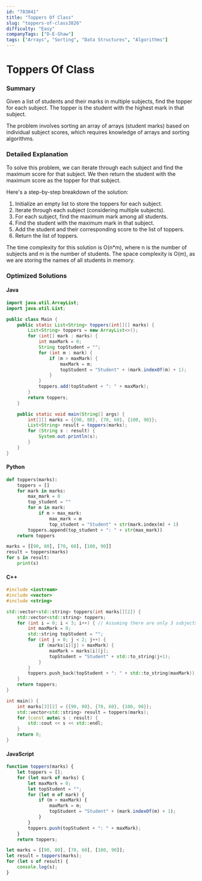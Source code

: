 ```yaml
---
id: "703041"
title: "Toppers Of Class"
slug: "toppers-of-class3826"
difficulty: "Easy"
companyTags: ["D-E-Shaw"]
tags: ["Arrays", "Sorting", "Data Structures", "Algorithms"]
---
```


**Toppers Of Class**
=====================

### Summary
Given a list of students and their marks in multiple subjects, find the topper for each subject. The topper is the student with the highest mark in that subject.

The problem involves sorting an array of arrays (student marks) based on individual subject scores, which requires knowledge of arrays and sorting algorithms.

### Detailed Explanation
To solve this problem, we can iterate through each subject and find the maximum score for that subject. We then return the student with the maximum score as the topper for that subject.

Here's a step-by-step breakdown of the solution:

1. Initialize an empty list to store the toppers for each subject.
2. Iterate through each subject (considering multiple subjects).
3. For each subject, find the maximum mark among all students.
4. Find the student with the maximum mark in that subject.
5. Add the student and their corresponding score to the list of toppers.
6. Return the list of toppers.

The time complexity for this solution is O(n*m), where n is the number of subjects and m is the number of students. The space complexity is O(m), as we are storing the names of all students in memory.

### Optimized Solutions
#### Java
```java
import java.util.ArrayList;
import java.util.List;

public class Main {
    public static List<String> toppers(int[][] marks) {
        List<String> toppers = new ArrayList<>();
        for (int[] mark : marks) {
            int maxMark = 0;
            String topStudent = "";
            for (int m : mark) {
                if (m > maxMark) {
                    maxMark = m;
                    topStudent = "Student" + (mark.indexOf(m) + 1);
                }
            }
            toppers.add(topStudent + ": " + maxMark);
        }
        return toppers;
    }

    public static void main(String[] args) {
        int[][] marks = {{90, 80}, {70, 60}, {100, 90}};
        List<String> result = toppers(marks);
        for (String s : result) {
            System.out.println(s);
        }
    }
}
```

#### Python
```python
def toppers(marks):
    toppers = []
    for mark in marks:
        max_mark = 0
        top_student = ""
        for m in mark:
            if m > max_mark:
                max_mark = m
                top_student = "Student" + str(mark.index(m) + 1)
        toppers.append(top_student + ": " + str(max_mark))
    return toppers

marks = [[90, 80], [70, 60], [100, 90]]
result = toppers(marks)
for s in result:
    print(s)
```

#### C++
```cpp
#include <iostream>
#include <vector>
#include <string>

std::vector<std::string> toppers(int marks[][2]) {
    std::vector<std::string> toppers;
    for (int i = 0; i < 3; i++) { // Assuming there are only 3 subjects
        int maxMark = 0;
        std::string topStudent = "";
        for (int j = 0; j < 2; j++) {
            if (marks[i][j] > maxMark) {
                maxMark = marks[i][j];
                topStudent = "Student" + std::to_string(j+1);
            }
        }
        toppers.push_back(topStudent + ": " + std::to_string(maxMark));
    }
    return toppers;
}

int main() {
    int marks[3][2] = {{90, 80}, {70, 60}, {100, 90}};
    std::vector<std::string> result = toppers(marks);
    for (const auto& s : result) {
        std::cout << s << std::endl;
    }
    return 0;
}
```

#### JavaScript
```javascript
function toppers(marks) {
    let toppers = [];
    for (let mark of marks) {
        let maxMark = 0;
        let topStudent = "";
        for (let m of mark) {
            if (m > maxMark) {
                maxMark = m;
                topStudent = "Student" + (mark.indexOf(m) + 1);
            }
        }
        toppers.push(topStudent + ": " + maxMark);
    }
    return toppers;

let marks = [[90, 80], [70, 60], [100, 90]];
let result = toppers(marks);
for (let s of result) {
    console.log(s);
}
```